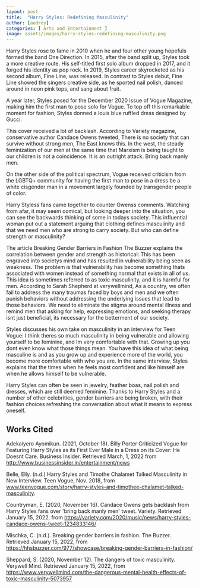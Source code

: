 ```yaml
---
layout: post
title:  "Harry Styles: Redefining Masculinity"
author: [audrey]
categories: [ Arts and Entertainment ]
image: assets/images/harry-styles-redefining-masculinity.png
---
```


 

 

Harry Styles rose to fame in 2010 when he and four other young hopefuls formed the band One Direction. In 2015, after the band split up, Styles took a more creative route. His self-titled first solo album dropped in 2017, and it forged his identity as pop rock. In 2019, Styles career skyrocketed as his second album, Fine Line, was released. In contrast to Styles debut, Fine Line showed the singers creative side, as he sported nail polish, danced around in neon pink tops, and sang about fruit. 

A year later, Styles posed for the December 2020 issue of Vogue Magazine, making him the first man to pose solo for Vogue.  To top off this remarkable moment for fashion, Styles donned a louis blue ruffled dress designed by Gucci. 

This cover received a lot of backlash. According to Variety magazine, conservative author Candace Owens tweeted,  There is no society that can survive without strong men, The East knows this. In the west, the steady feminization of our men at the same time that Marxism is being taught to our children is not a coincidence. It is an outright attack. Bring back manly men. 

On the other side of the political spectrum, Vogue received criticism from the LGBTQ+ community for having the first man to pose in a dress be a white cisgender man in a movement largely founded by transgender people of color.

Harry Styless fans came together to counter Owenss comments. Watching from afar, it may seem comical, but looking deeper into the situation, you can see the backwards thinking of some in todays society. This influential woman put out a statement arguing that clothing defines masculinity and that we need men who are strong to carry society. But who can define strength or masculinity?  

The article Breaking Gender Barriers in Fashion  The Buzzer explains the correlation between gender and strength as historical: This has been engraved into societys mind and has resulted in vulnerability being seen as weakness. The problem is that vulnerability has become something thats associated with women instead of something normal that exists in all of us. This idea is sometimes referred to as toxic masculinity, and it is harmful for men. According to Sarah Shepherd at verywellmind,   As a country, we often fail to address the many traumas faced by boys and men and we often punish behaviors without addressing the underlying issues that lead to those behaviors. We need to eliminate the stigma around mental illness and remind men that asking for help, expressing emotions, and seeking therapy isnt just beneficial, its necessary for the betterment of our society. 

Styles discusses his own take on masculinity in an interview for Teen Vogue: I think theres so much masculinity in being vulnerable and allowing yourself to be feminine, and Im very comfortable with that. Growing up you dont even know what those things mean. You have this idea of what being masculine is and as you grow up and experience more of the world, you become more comfortable with who you are. In the same interview, Styles explains that the times when he feels most confident and like himself are when he allows himself to be vulnerable.

Harry Styles can often be seen in jewelry, feather boas, nail polish and dresses, which are still deemed feminine. Thanks to Harry Styles and a number of other celebrities, gender barriers are being broken, with their fashion choices refreshing the conversation about what it means to express oneself.  

## Works Cited

Adekaiyero Ayomikun. (2021, October 18). Billy Porter Criticized Vogue for Featuring Harry Styles as its First Ever Male in a Dress on its Cover: He Doesnt Care. Business Insider. Retrieved March, 1, 2022 from http://www.businessinsider.in/entertainment/news

Belle, Elly. (n.d.) Harry Styles and Timothe Chalamet Talked Masculinity in New Interview. Teen Vogue, Nov. 2018, from www.teenvogue.com/story/harry-styles-and-timothee-chalamet-talked-masculinity. 

Countryman, E. (2020, November 16). Candace Owens gets backlash from Harry Styles fans over 'bring back manly men' tweet. Variety. Retrieved January 15, 2022, from https://variety.com/2020/music/news/harry-styles-candace-owens-tweet-1234833146/  

Mischka, C. (n.d.). Breaking gender barriers in fashion. The Buzzer. Retrieved January 15, 2022, from https://hhsbuzzer.com/977/showcase/breaking-gender-barriers-in-fashion/ 

Sheppard, S. (2020, November 12). The dangers of toxic masculinity. Verywell Mind. Retrieved January 15, 2022, from https://www.verywellmind.com/the-dangerous-mental-health-effects-of-toxic-masculinity-5073957


